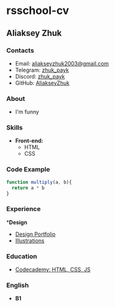 # rsschool-cv

## Aliaksey Zhuk

### Contacts
* Email: [aliakseyzhuk2003@gmail.com](mailto:aliakseyzhuk2003@gmail.com)
* Telegram: [zhuk_payk](https://t.me/zhuk_payk)
* Discord: [zhuk_payk](https://discord.com/users/zhuk_payk)
* GitHub: [AliakseyZhuk](https://github.com/AliakseyZhuk)

### About
* I'm funny

### Skills
* **Front-end:**
    * HTML
    * CSS
      
### Code Example
```javascript
function multiply(a, b){
  return a * b
}
```

### **Experience**
***Design**
* [Design Portfolio](https://www.behance.net/)
* [Illustrations](https://www.instagram.com/)
  
### Education
* [Codecademy: HTML, CSS, JS](https://www.codecademy.com)

### English
* **B1**
